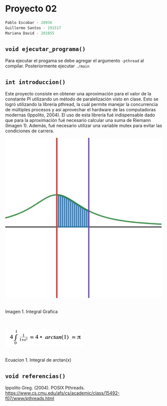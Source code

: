 # Proyecto 02

```c++
Pablo Escobar - 20936
Guillermo Santos - 191517
Mariana David - 201055
```

## ```void ejecutar_programa() ```
Para ejecutar el progama se debe agregar el argumento `-pthread` al compilar.
Posteriormente ejecutar `./main`

## ```int introduccion()```
Este proyecto consiste en obtener una aproximación para el valor de la constante PI utilizando un método de paralelización visto en clase. Esto se logró utilizando la librería pthread, la cuál permite manejar la concurrencia de múltiples procesos y así aprovechar el hardware de las computadoras modernas (Ippolito, 2004). El uso de esta librería fué indispensable dado que para la aproximación fué necesario calcular una suma de Riemann (Imagen 1). Además, fué necesario utilizar una variable mutex para evitar las condiciones de carrera.

<p div align="center" style="text-align:center; width=100px; height=100px">
  <img src="img/graph.png" alt="Grafica integral"/>
  <br><br>
  <p>Imagen 1. Integral Grafica</p>
  <br><br>
  <img src="img/integral.png" alt="Grafica integral"/>
  <br><br>
  <p>Ecuacion 1. Integral de arctan(x)</p>

</p>


## ```void referencias() ```
Ippolito Greg. (2004). POSIX Pthreads. https://www.cs.cmu.edu/afs/cs/academic/class/15492-f07/www/pthreads.html
